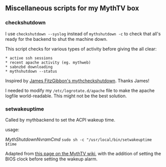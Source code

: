 ## Miscellaneous scripts for my MythTV box

### checkshutdown

I use `checkshutdown --syslog` instead of `mythshutdown -c` to check that all's
ready for the backend to shut the machine down.

This script checks for various types of activity before giving the all clear:

    * active ssh sessions
    * recent apache activity (eg. mythweb)
    * sabnzbd downloading
    * mythshutdown --status

Inspired by [James FitzGibbon's mythcheckshutdown](https://github.com/jf647/mythcheckshutdown).  Thanks James!

I needed to modify my `/etc/logrotate.d/apache` file to make the apache logfile world-readable. This might not be the best solution.

### setwakeuptime

Called by mythbackend to set the ACPI wakeup time.

usage:

*MythShutdownNvramCmd* `sudo sh -c "/usr/local/bin/setwakeuptime $time`

Adapted from [this page on the MythTV wiki](http://www.mythtv.org/wiki/ACPI_Wakeup#Integrate_into_mythTV_2), with the addition of setting the BIOS clock before setting the wakeup alarm.
